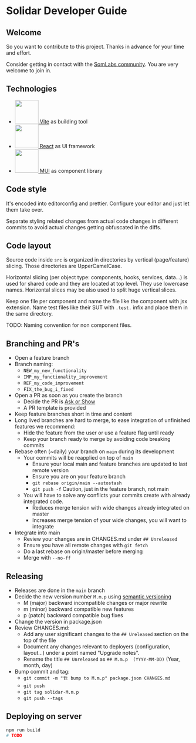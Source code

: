 # Solidar Developer Guide

## Welcome

So you want to contribute to this project.
Thanks in advance for your time and effort.

Consider getting in contact with the
[SomLabs community](https://som-labs.github.io/community/).
You are very welcome to join in.

## Technologies

- [<img width="64px" src="https://upload.wikimedia.org/wikipedia/commons/f/f1/Vitejs-logo.svg"/> Vite](https://vitejs.dev/) as building tool
- [<img width="64px" src="https://upload.wikimedia.org/wikipedia/commons/a/a7/React-icon.svg"/> React](https://react.dev/) as UI framework
- [<img width="64px" src="https://mui.com/static/logo.png"/> MUI](https://mui.com/) as component library

## Code style

It's encoded into editorconfig and prettier.
Configure your editor and just let them take over.

Separate styling related changes from actual code changes in different commits
to avoid actual changes getting obfuscated in the diffs.

## Code layout

Source code inside `src` is organized in directories by vertical (page/feature) slicing.
Those directories are UpperCamelCase.

Horizontal slicing (per object type: components, hooks, services, data...)
is used for shared code and they are located at top level.
They use lowercase names.
Horizontal slices may be also used to split huge vertical slices.

Keep one file per component and name the file like the component with jsx extension.
Name test files like their SUT with `.test.` infix and place them in the same directory.

TODO: Naming convention for non component files.

## Branching and PR's

- Open a feature branch
- Branch naming:
    - `NEW_my_new_functionality`
    - `IMP_my_functionality_improvement`
    - `REF_my_code_improvement`
    - `FIX_the_bug_i_fixed`
- Open a PR as soon as you create the branch
    - Decide the PR is [Ask or Show](https://martinfowler.com/articles/ship-show-ask.html)
    - A PR template is provided
- Keep feature branches short in time and content
- Long lived branches are hard to merge, to ease integration of unfinished features we recommend:
    - Hide the feature from the user or use a feature flag until ready
    - Keep your branch ready to merge by avoiding code breaking commits
- Rebase often (~daily) your branch on `main` during its development
    - Your commits will be reapplied on top of `main`
        - Ensure your local main and feature branches are updated to last remote version
        - Ensure you are on your feature branch
        - `git rebase origin/main --autostash`
        - `git push -f` Caution, just in the feature branch, not main
    - You will have to solve any conflicts your commits create with already integrated code.
        - Reduces merge tension with wide changes already integrated on master
        - Increases merge tension of your wide changes, you will want to integrate
- Integrate into main
    - Review your changes are in CHANGES.md under `## Unreleased`
    - Ensure you have all remote changes with `git fetch`
    - Do a last rebase on origin/master before merging
    - Merge with `--no-ff`

## Releasing

- Releases are done in the `main` branch
- Decide the new version number `M.m.p` using [semantic versioning](https://semver.org/)
    - M (major) backward incompatible changes or major rewrite
    - m (minor) backward compatible new features
    - p (patch) backward compatible bug fixes
- Change the version in package.json
- Review CHANGES.md:
    - Add any user significant changes to the `## Ureleased` section on the top of the file
    - Document any changes relevant to deployers (configuration, layout...) under a point named "Upgrade notes".
    - Rename the title `## Unreleased` as `## M.m.p  (YYYY-MM-DD)` (Year, month, day)
- Bump commit and tag:
    - `git commit -m "🏗️ bump to M.m.p" package.json CHANGES.md`
    - `git push`
    - `git tag solidar-M.m.p`
    - `git push --tags`

## Deploying on server

```bash
npm run build
# TODO
```

